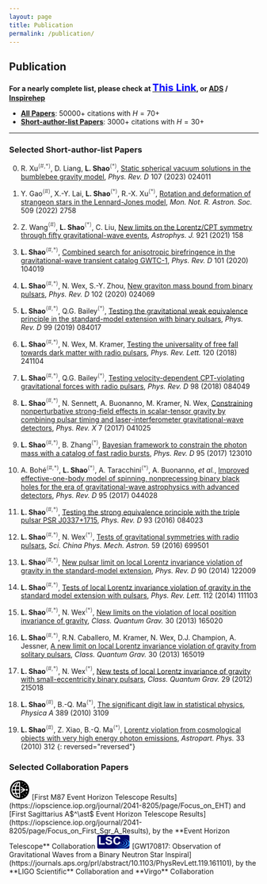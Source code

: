 ```yaml
---
layout: page
title: Publication
permalink: /publication/
---
```


<style>
table {
  font-family: arial, sans-serif;
  border-collapse: collapse;
  width: 100%;
}

td, th {
  border: 1px solid #dddddd;
  text-align: left;
  padding: 8px;
}

tr:nth-child(odd) {
  background-color: #dddddd;
}
</style>

<!-- <p></p>

### **Publication Metrics**

| <small> (last updated: December 2022) | **CITATION** | **$H$-FACTOR** | **LINK** |
| **All Papers** | 40,000+ | 69 | [Inspirehep](https://inspirehep.net/literature?sort=mostrecent&size=25&page=1&q=author%3ALi.Jing.Shao.1#with-citation-summary) |
| **Short-author-list Papers** | 3,000+ | 29 | [Inspirehep](https://inspirehep.net/literature?sort=mostrecent&size=25&page=1&q=author%3ALi.Jing.Shao.1%20AND%20not%20cn%3A%2A&ui-citation-summary=true) |

--- -->

<p></p>

## <b>Publication</b>

**For a nearly complete list, please check at [<big><big><font color="blue">This Link</font></big></big>](https://friendshao.github.io/docs/publist), or [ADS](https://ui.adsabs.harvard.edu/#/public-libraries/_Wy76FR4TQutMoiU0wKO_g) / [Inspirehep](https://inspirehep.net/literature?sort=mostrecent&size=25&page=1&q=author%3ALi.Jing.Shao.1#with-citation-summary)**

- [**All Papers**](https://inspirehep.net/literature?sort=mostrecent&size=25&page=1&q=author%3ALi.Jing.Shao.1#with-citation-summary): $50000+$ citations with $H=70+$ 
- [**Short-author-list Papers**](https://inspirehep.net/literature?sort=mostrecent&size=25&page=1&q=author%3ALi.Jing.Shao.1%20AND%20not%20cn%3A%2A&ui-citation-summary=true): $3000+$ citations with $H=30+$

---

<p></p>

### **Selected Short-author-list Papers**

0. R. Xu<font color="#5c5c5c"><sup>(#,$\ast$)</sup></font>, D. Liang, **L.
Shao**<font color="#5c5c5c"><sup>($\ast$)</sup></font>, [Static spherical vacuum
solutions in the bumblebee gravity model](https://arxiv.org/abs/2209.02209),
*Phys. Rev. D* 107 (2023) 024011
<span class="__dimensions_badge_embed__" data-doi="10.1103/PhysRevD.107.024011" data-style="small_rectangle"></span>

0. Y. Gao<font color="#5c5c5c"><sup>(#)</sup></font>, X.-Y. Lai, **L.
Shao**<font color="#5c5c5c"><sup>($\ast$)</sup></font>, R.-X. Xu<font
color="#5c5c5c"><sup>($\ast$)</sup></font>, [Rotation and deformation of
strangeon stars in the Lennard-Jones model](https://arxiv.org/abs/2109.13234),
*Mon. Not. R. Astron. Soc.* 509 (2022) 2758
<span class="__dimensions_badge_embed__" data-doi="10.1093/mnras/stab3181" data-style="small_rectangle"></span>

0. Z. Wang<font color="#5c5c5c"><sup>(#)</sup></font>, **L. Shao**<font
color="#5c5c5c"><sup>($\ast$)</sup></font>, C. Liu, [New limits on the
Lorentz/CPT symmetry through fifty gravitational-wave
events](https://arxiv.org/abs/2108.02974), *Astrophys. J.* 921 (2021) 158
<span class="__dimensions_badge_embed__" data-doi="10.3847/1538-4357/ac223c" data-style="small_rectangle"></span>

0. **L. Shao**<font color="#5c5c5c"><sup>(#,$\ast$)</sup></font>, [Combined
search for anisotropic birefringence in the gravitational-wave transient catalog
GWTC-1](https://arxiv.org/abs/2002.01185), *Phys. Rev. D* 101 (2020) 104019
<span class="__dimensions_badge_embed__" data-doi="10.1103/PhysRevD.101.104019" data-style="small_rectangle"></span>

0. **L. Shao**<font color="#5c5c5c"><sup>(#,$\ast$)</sup></font>, N. Wex, S.-Y.
Zhou, [New graviton mass bound from binary
pulsars](https://arxiv.org/abs/2007.04531), *Phys. Rev. D* 102 (2020) 024069
<span class="__dimensions_badge_embed__" data-doi="10.1103/PhysRevD.102.024069" data-style="small_rectangle"></span>

0. **L. Shao**<font color="#5c5c5c"><sup>(#,$\ast$)</sup></font>, Q.G.
Bailey<font color="#5c5c5c"><sup>($\ast$)</sup></font>, [Testing the
gravitational weak equivalence principle in the standard-model extension
with binary pulsars](https://arxiv.org/abs/1903.11760), *Phys. Rev. D* 99
(2019) 084017
<span class="__dimensions_badge_embed__" data-doi="10.1103/PhysRevD.99.084017" data-style="small_rectangle"></span>

0. **L. Shao**<font color="#5c5c5c"><sup>(#,$\ast$)</sup></font>, N. Wex,
M. Kramer, [Testing the universality of free fall towards dark matter with
radio pulsars](https://arxiv.org/abs/1805.08408), *Phys. Rev. Lett.* 120 (2018) 241104
<span class="__dimensions_badge_embed__" data-doi="10.1103/PhysRevLett.120.241104" data-style="small_rectangle"></span>

0. **L. Shao**<font color="#5c5c5c"><sup>(#,$\ast$)</sup></font>, Q.G.
Bailey<font color="#5c5c5c"><sup>($\ast$)</sup></font>, [Testing
velocity-dependent CPT-violating gravitational forces with radio
pulsars](https://arxiv.org/abs/1810.06332), *Phys. Rev. D* 98 (2018) 084049
<span class="__dimensions_badge_embed__" data-doi="10.1103/PhysRevD.98.084049" data-style="small_rectangle"></span>

0. **L. Shao**<font color="#5c5c5c"><sup>(#,$\ast$)</sup></font>, N.  Sennett,
A. Buonanno, M. Kramer, N. Wex, [Constraining nonperturbative strong-field
effects in scalar-tensor gravity by combining pulsar timing and
laser-interferometer gravitational-wave
detectors](https://arxiv.org/abs/1704.07561), *Phys. Rev. X* 7 (2017) 041025
<span class="__dimensions_badge_embed__" data-doi="10.1103/PhysRevX.7.041025" data-style="small_rectangle"></span>

0. **L. Shao**<font color="#5c5c5c"><sup>(#,$\ast$)</sup></font>, B.  Zhang<font
color="#5c5c5c"><sup>($\ast$)</sup></font>, [Bayesian framework to constrain the
photon mass with a catalog of fast radio
bursts](https://arxiv.org/abs/1705.01278), *Phys. Rev. D* 95 (2017) 123010
<span class="__dimensions_badge_embed__" data-doi="10.1103/PhysRevD.95.123010" data-style="small_rectangle"></span>

0. A. Bohé<font color="#5c5c5c"><sup>(#,$\ast$)</sup></font>, **L.  Shao**<font
color="#5c5c5c"><sup>($\ast$)</sup></font>, A. Taracchini<font
color="#5c5c5c"><sup>($\ast$)</sup></font>, A. Buonanno, *et al.*, [Improved
effective-one-body model of spinning, nonprecessing binary black holes for the
era of gravitational-wave astrophysics with advanced
detectors](https://arxiv.org/abs/1611.03703), *Phys. Rev. D* 95 (2017) 044028
<span class="__dimensions_badge_embed__" data-doi="10.1103/PhysRevD.95.044028" data-style="small_rectangle"></span>

0. **L. Shao**<font color="#5c5c5c"><sup>(#,$\ast$)</sup></font>, [Testing
the strong equivalence principle with the triple pulsar PSR
J0337+1715](https://arxiv.org/abs/1602.05725), *Phys. Rev. D* 93 (2016) 084023
<span class="__dimensions_badge_embed__" data-doi="10.1103/PhysRevD.93.084023" data-style="small_rectangle"></span>

0. **L. Shao**<font color="#5c5c5c"><sup>(#,$\ast$)</sup></font>, N.  Wex<font
color="#5c5c5c"><sup>($\ast$)</sup></font>, [Tests of gravitational symmetries
with radio pulsars](https://arxiv.org/abs/1604.03662), *Sci. China Phys. Mech.
Astron.* 59 (2016) 699501
<span class="__dimensions_badge_embed__" data-doi="10.1007/s11433-016-0087-6" data-style="small_rectangle"></span>

0. **L. Shao**<font color="#5c5c5c"><sup>(#,$\ast$)</sup></font>, [New pulsar
limit on local Lorentz invariance violation of gravity in the standard-model
extension](https://arxiv.org/abs/1412.2320), *Phys. Rev. D* 90 (2014) 122009
<span class="__dimensions_badge_embed__" data-doi="10.1103/PhysRevD.90.122009" data-style="small_rectangle"></span>

0. **L. Shao**<font color="#5c5c5c"><sup>(#,$\ast$)</sup></font>, [Tests of
local Lorentz invariance violation of gravity in the standard model extension
with pulsars](https://arxiv.org/abs/1402.6452), *Phys. Rev. Lett.* 112 (2014)
111103
<span class="__dimensions_badge_embed__" data-doi="10.1103/PhysRevLett.112.111103" data-style="small_rectangle"></span>

0. **L. Shao**<font color="#5c5c5c"><sup>(#,$\ast$)</sup></font>, N.  Wex<font
color="#5c5c5c"><sup>($\ast$)</sup></font>, [New limits on the violation of
local position invariance of gravity](https://arxiv.org/abs/1307.2637), *Class.
Quantum Grav.* 30 (2013) 165020
<span class="__dimensions_badge_embed__" data-doi="10.1088/0264-9381/30/16/165020" data-style="small_rectangle"></span>

0. **L. Shao**<font color="#5c5c5c"><sup>(#,$\ast$)</sup></font>, R.N.
Caballero, M. Kramer, N. Wex, D.J. Champion, A. Jessner, [A new limit on local
Lorentz invariance violation of gravity from solitary
pulsars](https://arxiv.org/abs/1307.2552), *Class. Quantum Grav.* 30 (2013)
165019
<span class="__dimensions_badge_embed__" data-doi="10.1088/0264-9381/30/16/165019" data-style="small_rectangle"></span>

0. **L. Shao**<font color="#5c5c5c"><sup>(#,$\ast$)</sup></font>, N.  Wex<font
color="#5c5c5c"><sup>($\ast$)</sup></font>, [New tests of local Lorentz
invariance of gravity with small-eccentricity binary
pulsars](https://arxiv.org/abs/1209.4503), *Class. Quantum Grav.* 29 (2012)
215018
<span class="__dimensions_badge_embed__" data-doi="10.1088/0264-9381/29/21/215018" data-style="small_rectangle"></span>

0. **L. Shao**<font color="#5c5c5c"><sup>(#)</sup></font>, B.-Q. Ma<font
color="#5c5c5c"><sup>($\ast$)</sup></font>, [The significant digit law in
statistical physics](https://arxiv.org/abs/1005.0660), *Physica A* 389 (2010) 3109
<span class="__dimensions_badge_embed__" data-doi="10.1016/j.physa.2010.04.021" data-style="small_rectangle"></span>

0. **L. Shao**<font color="#5c5c5c"><sup>(#)</sup></font>, Z. Xiao, B.-Q.
Ma<font color="#5c5c5c"><sup>($\ast$)</sup></font>, [Lorentz violation from
cosmological objects with very high energy photon
emissions](https://arxiv.org/abs/0911.2276), *Astropart. Phys.* 33 (2010) 312
<span class="__dimensions_badge_embed__" data-doi="10.1016/j.astropartphys.2010.03.003" data-style="small_rectangle"></span>
{: reversed="reversed"}


### **Selected Collaboration Papers**

<img src="EHT.png" alt="EHT" style="height:40px;">
[First M87 Event Horizon Telescope
Results](https://iopscience.iop.org/journal/2041-8205/page/Focus_on_EHT) and 
[First Sagittarius A$^\ast$ Event Horizon Telescope
Results](https://iopscience.iop.org/journal/2041-8205/page/Focus_on_First_Sgr_A_Results),
by the **Event Horizon Telescope** Collaboration
<span class="__dimensions_badge_embed__" data-doi="10.3847/2041-8213/ab0ec7" data-style="small_rectangle"></span>

<img src="LSC.png" alt="LSC" style="height:28px;">
[GW170817:
   Observation of Gravitational Waves from a Binary Neutron Star
Inspiral](https://journals.aps.org/prl/abstract/10.1103/PhysRevLett.119.161101),
by the **LIGO Scientific** Collaboration and **Virgo** Collaboration
<span class="__dimensions_badge_embed__" data-doi="10.1103/PhysRevLett.119.161101" data-style="small_rectangle"></span>




<script type="text/x-mathjax-config">
  MathJax.Hub.Config({
    tex2jax: {
      inlineMath: [ ['$','$'] ],
      processEscapes: true
    }
  });
</script>
<script type="text/javascript" src="https://cdn.mathjax.org/mathjax/latest/MathJax.js?config=TeX-AMS-MML_HTMLorMML">
</script>

<script async src="https://badge.dimensions.ai/badge.js" charset="utf-8"></script>


<!-- ### **Short-author-list Papers** <small><small>(incomplete)

- Liang D, **Shao L**, 2023, 
  <a href="https://doi.org/10.1088/1475-7516/2023/08/016" style="color: #00bfff;">JCAP</a>, 08, 016
- Gao Y, **Shao L**, Steinhoff J, 2023,
  <a href="https://doi.org/10.3847/1538-4357/ace776" style="color: #00bfff;">ApJ</a>, 954, 16
- Yuan M, Zhu W, Kramer M, Peng B, Lu J, Xu R, **Shao L**, Wang H-G, *et al*, 2023,
  <a href="https://doi.org/10.3847/1538-4357/accb9a" style="color: #00bfff;">ApJ</a>, 949, 115 
- Xu R, Liang D, **Shao L**, 2023,
  <a href="https://doi.org/10.3847/1538-4357/acbdfb" style="color: #00bfff;">ApJ</a>, 945, 148 
- Zhu J-P, Wu S, Yang Y-P, Liu C, Zhang B, Song H-R, Gao H, Cao Z, Yu Y-W, Kang Y, **Shao L**, 2023, 
  <a href="https://doi.org/10.3847/1538-4357/aca527" style="color: #00bfff;">ApJ</a>, 942, 88 
- Gao Y, **Shao L**, Desvignes G, Jones D I, Kramer M, Yim G, 2023,
  <a href="https://doi.org/10.1093/mnras/stac3546" style="color: #00bfff;">MNRAS</a>, 519, 1080
- Abbate F, Noutsos A, Desvignes G, Wharton R, Torne P, Kramer M, Eatough R P, Karuppusamy R, Liu K, **Shao L**, Wongphecauxson J, 2023,
  <a href="https://doi.org/10.1093/mnras/stad2047" style="color: #00bfff;">MNRAS</a>, 524, 2966
- Mai Z-F, Xu R, Liang D, **Shao L**, 2023, 
  <a href="https://doi.org/10.1103/PhysRevD.108.024004" style="color: #00bfff;">Phys. Rev. D</a>, 108, 024004
- Haegel L, O'Neal-Ault K, Bailey Q G, Tasson J, Bloom M, **Shao L**, 2023, 
  <a href="https://doi.org/10.1103/PhysRevD.107.064031" style="color: #00bfff;">Phys. Rev. D</a>, 107, 064031
- Xu R, Liang D, **Shao L**, 2023, 
  <a href="https://doi.org/10.1103/PhysRevD.107.024011" style="color: #00bfff;">Phys. Rev. D</a>, 107, 024011
- Liang D, Xu R, Mai Z-F, **Shao L**, 2023, 
  <a href="https://doi.org/10.1103/PhysRevD.107.044053" style="color: #00bfff;">Phys. Rev. D</a>, 107, 044053
- Bayle J-B, Bonga B, Caprini C, Doneva D, Muratore M, Petiteau A, Rossi E, **Shao L**, 2022,
  <a href="https://doi.org/10.1038/s41550-022-01847-0" style="color: #00bfff;">Nat. Astron.</a>, 6, 1334
- **Shao L**, Yagi K, 2022,
  <a href="https://doi.org/10.1016/j.scib.2022.09.018" style="color: #00bfff;">Sci. Bull.</a>, 67, 1946
- Dong Y, **Shao L**, Hu Z, Miao X, Wang Z, 2022, 
  <a href="https://doi.org/10.1088/1475-7516/2022/11/051" style="color: #00bfff;">JCAP</a>, 11, 051
- Liu C, Kang Y, **Shao L**, 2022,
  <a href="https://doi.org/10.3847/1538-4357/ac7a39" style="color: #00bfff;">ApJ</a>, 934, 84
- Liu C, **Shao L**, 2022,
  <a href="https://doi.org/10.3847/1538-4357/ac3cbf" style="color: #00bfff;">ApJ</a>, 926, 158
- Wang Z, Liu C, Zhao J, **Shao L**, 2022,
  <a href="https://doi.org/10.3847/1538-4357/ac6b99" style="color: #00bfff;">ApJ</a>, 932, 102
- Kang Y, Liu C, **Shao L**, 2022,
  <a href="https://doi.org/10.1093/mnras/stac1738" style="color: #00bfff;">MNRAS</a>, 515, 739
- Gao Y, Lai X-Y, **Shao L**, Xu R-X, 2022,
  <a href="https://doi.org/10.1093/mnras/stab3181" style="color: #00bfff;">MNRAS</a>, 509, 2758
- Li H-B, Gao Y, **Shao L**, Xu R-X, 2022,
  <a href="https://doi.org/10.1093/mnras/stac2622" style="color: #00bfff;">MNRAS</a>, 516, 6172
- Liang D, Xu R, Lu X, **Shao L**, 2022,
  <a href="https://doi.org/10.1103/PhysRevD.106.124019" style="color: #00bfff;">Phys. Rev. D</a>, 106, 124019
- Wang Z, **Shao L**, 2022,
  <a href="https://doi.org/10.1103/PhysRevD.106.103504" style="color: #00bfff;">Phys. Rev. D</a>, 106, 103504
- Wang Y-F, Brown S M, **Shao L**, Zhao W, 2022,
  <a href="https://doi.org/10.1103/PhysRevD.106.084005" style="color: #00bfff;">Phys. Rev. D</a>, 106, 084005
- Akbarieh A R, Kazempour S, **Shao L**, 2022,
  <a href="https://doi.org/10.1103/PhysRevD.105.023501" style="color: #00bfff;">Phys. Rev. D</a>, 105, 023501
- Xu R, Gao Y, **Shao L**, 2022,
  <a href="https://doi.org/10.1103/PhysRevD.105.024003" style="color: #00bfff;">Phys. Rev. D</a>, 105, 024003
- Kazempour S, Akbarieh A R, Motavalli H, **Shao L**, 2022,
  <a href="https://doi.org/10.1103/PhysRevD.106.023508" style="color: #00bfff;">Phys. Rev. D</a>, 106, 023508
- Wang Z, Zhao J, An Z, **Shao L**, Cao Z, 2022,
  <a href="https://doi.org/10.1016/j.physletb.2022.137416" style="color: #00bfff;">Phys. Lett. B</a>, 834, 137416
- Zhao J, Freire P C C, Kramer M, **Shao L**, Wex N, 2022,
  <a href="https://doi.org/10.1088/1361-6382/ac69a3" style="color: #00bfff;">Class. Quantum Grav.</a>, 39, 11LT01
- Liu M, Liu C, Hu Y-M, **Shao L**, Kang Y, 2022,
  <a href="https://doi.org/10.1016/j.dark.2022.101136" style="color: #00bfff;">Phys. Dark Univ.</a>, 38, 101136
- **Shao L**, 2021,
  <a href="https://physics.aps.org/articles/v14/173" style="color: #00bfff;">Physics</a>, 14, 173
- Allahyari A, **Shao L**, 2021,
  <a href="https://doi.org/10.1088/1475-7516/2021/10/003" style="color: #00bfff;">JCAP</a>, 10, 003
- Kang Y, Liu C, **Shao L**, 2021,
  <a href="https://doi.org/10.3847/1538-3881/ac23d8" style="color: #00bfff;">AJ</a>, 162, 247
- Wang Z, **Shao L**, Liu C, 2021,
  <a href="https://doi.org/10.3847/1538-4357/ac223c" style="color: #00bfff;">ApJ</a>, 921, 158
- Miao X, Xu H, **Shao L**, Liu C, Ma B-Q, 2021,
  <a href="https://doi.org/10.3847/1538-4357/ac1d48" style="color: #00bfff;">ApJ</a>, 921, 114
- Zhang F, Chen X, **Shao L**, Inayoshi K, 2021,
  <a href="https://doi.org/10.3847/1538-4357/ac2c07" style="color: #00bfff;">ApJ</a>, 923, 139
- Guo M, Zhao J, **Shao L**, 2021,
  <a href="https://doi.org/10.1103/PhysRevD.104.104065" style="color: #00bfff;">Phys. Rev. D</a>, 104, 104065
- Hu Z, Gao Y, Xu R, **Shao L**, 2021,
  <a href="https://doi.org/10.1103/PhysRevD.104.104014" style="color: #00bfff;">Phys. Rev. D</a>, 104, 104014
- Aslmarand S M, Akbarieh A R, Izadi Y, Kazempour S, **Shao L**, 2021,
  <a href="https://doi.org/10.1103/PhysRevD.104.083543" style="color: #00bfff;">Phys. Rev. D</a>, 104, 083543
- Zhao J, **Shao L**, Gao Y, Liu C, Cao Z, Ma B-Q, 2021,
  <a href="https://doi.org/10.1103/PhysRevD.104.084008" style="color: #00bfff;">Phys. Rev. D</a>, 104, 084008
- Li S-L, **Shao L**, Wu P, Yu H, 2021,
  <a href="https://doi.org/10.1103/PhysRevD.104.043510" style="color: #00bfff;">Phys. Rev. D</a>, 104, 043510
- Wang Z, **Shao L**, 2021,
  <a href="https://doi.org/10.1103/PhysRevD.103.116021" style="color: #00bfff;">Phys. Rev. D</a>, 103, 116021
- Akbarieh A R, Kazempour S, **Shao L**, 2021,
  <a href="https://doi.org/10.1103/PhysRevD.103.123518" style="color: #00bfff;">Phys. Rev. D</a>, 103, 123518
- Xu R, Gao Y, **Shao L**, 2021,
  <a href="https://doi.org/10.1103/PhysRevD.103.084028" style="color: #00bfff;">Phys. Rev. D</a>, 103, 084028
- Xia H, **Shao L**, Zhao J, Cao Z, 2021,
  <a href="https://doi.org/10.1103/PhysRevD.103.024040" style="color: #00bfff;">Phys. Rev. D</a>, 103, 024040
- Wang H, Miao X, **Shao L**, 2021,
  <a href="https://doi.org/10.1016/j.physletb.2021.136596" style="color: #00bfff;">Phys. Lett. B</a>, 820, 136596
- Wang Z, **Shao L**, Li L-X, 2020,
  <a href="https://doi.org/10.1088/1475-7516/2020/07/038" style="color: #00bfff;">JCAP</a>, 07, 038
- Miao X, Zhao J, **Shao L**, Wex N, Kramer M, Ma B-Q, 2020,
  <a href="https://doi.org/10.3847/1538-4357/ab9dfe" style="color: #00bfff;">ApJ</a>, 898, 69
- Liu K, Guillemot L, Istrate A G, **Shao L**, Tauris T M, Wex N, *et al*, 2020,
  <a href="https://doi.org/10.1093/mnras/staa2993" style="color: #00bfff;">MNRAS</a>, 499, 2276
- Gao Y, **Shao L**, Xu R, Sun L, Liu C, Xu R-X, 2020,
  <a href="https://doi.org/10.1093/mnras/staa2476" style="color: #00bfff;">MNRAS</a>, 498, 1826
- Liu C, **Shao L**, Zhao J, Gao Y, 2020,
  <a href="https://doi.org/10.1093/mnras/staa1512" style="color: #00bfff;">MNRAS</a>, 496, 182
- Wang K, Xi S-Q, **Shao L**, Liu R-Y, Li Z, Zhang Z-K, 2020,
  <a href="https://doi.org/10.1103/PhysRevD.102.063027" style="color: #00bfff;">Phys. Rev. D</a>, 102, 063027
- Xu R, Gao Y, **Shao L**, 2020,
  <a href="https://doi.org/10.1103/PhysRevD.102.064057" style="color: #00bfff;">Phys. Rev. D</a>, 102, 064057
- **Shao L**, Wex N, Zhou S-Y, 2020,
  <a href="https://doi.org/10.1103/PhysRevD.102.024069" style="color: #00bfff;">Phys. Rev. D</a>, 102, 024069
- **Shao L**, 2020,
  <a href="https://doi.org/10.1103/PhysRevD.101.104019" style="color: #00bfff;">Phys. Rev. D</a>, 101, 104019
- Liu X, Cao Z, **Shao L**, 2020,
  <a href="https://doi.org/10.1103/PhysRevD.101.044049" style="color: #00bfff;">Phys. Rev. D</a>, 101, 044049
- Xu R, Zhao J, **Shao L**, 2020,
  <a href="https://doi.org/10.1016/j.physletb.2020.135283" style="color: #00bfff;">Phys. Lett. B</a>, 803, 135283
- Weltman A, Bull P, Camera S, Kelley K, Padmanabhan H, Pritchard J, Raccanelli A, Riemer-Sørensen S, **Shao L**, *et al*, 2020,
  <a href="https://doi.org/10.1017/pasa.2019.42" style="color: #00bfff;">PASA</a>, 37, e002
- Xiao Z, **Shao L**, 2020,
  <a href="https://doi.org/10.1088/1361-6471/ab8c30" style="color: #00bfff;">J. Phys. G</a>, 47, 085002
- Zhang F, **Shao L**, Zhu W, 2019,
  <a href="https://doi.org/10.3847/1538-4357/ab1b28" style="color: #00bfff;">ApJ</a>, 877, 87
- Sun B, Cao Z, **Shao L**, 2019,
  <a href="https://doi.org/10.1103/PhysRevD.100.084030" style="color: #00bfff;">Phys. Rev. D</a>, 100, 084030
- Zhao J, **Shao L**, Cao Z, Ma B-Q, 2019,
  <a href="https://doi.org/10.1103/PhysRevD.100.064034" style="color: #00bfff;">Phys. Rev. D</a>, 100, 064034
- Caputo A, Sberna L, Frias M, Blas D, Pani P, **Shao L**, Yan W, 2019,
  <a href="https://doi.org/10.1103/PhysRevD.100.063515" style="color: #00bfff;">Phys. Rev. D</a>, 100, 063515
- Miao X, **Shao L**, Ma B-Q, 2019,
  <a href="https://doi.org/10.1103/PhysRevD.99.123015" style="color: #00bfff;">Phys. Rev. D</a>, 99, 123015
- **Shao L**, Bailey Q G, 2019, 
  <a href="https://doi.org/10.1103/PhysRevD.99.084017" style="color: #00bfff;">Phys. Rev. D</a>, 99, 084017
- Gong B P, Li Y P, Yuan J P, Tian J, Zhang Y Y, Li D, Jiang B, Li X D, Wang H G, Zou Y C, **Shao L**, 2018,
  <a href="https://doi.org/10.3847/1538-4357/aaac34" style="color: #00bfff;">ApJ</a>, 855, 35
- Wu Y W, Torricelli-Ciamponi G, Massi M, Reid R J, Zhang B, **Shao L**, Zheng X W, 2018,
  <a href="https://doi.org/10.1093/mnras/stx3003" style="color: #00bfff;">MNRAS</a>, 474, 4245
- **Shao L**, Wex N, Kramer M, 2018,
  <a href="https://doi.org/10.1103/PhysRevLett.120.241104" style="color: #00bfff;">Phys. Rev. Lett.</a>, 120, 241104
- **Shao L**, Bailey Q G, 2018,
  <a href="https://doi.org/10.1103/PhysRevD.98.084049" style="color: #00bfff;">Phys. Rev. D</a>, 98, 084049
- **Shao L**, Sennett N, Buonanno A, Kramer M, Wex N, 2017,
  <a href="https://doi.org/10.1103/PhysRevX.7.041025" style="color: #00bfff;">Phys. Rev. X</a>, 7, 041025
- **Shao L**, Zhang B, 2017,
  <a href="https://doi.org/10.1103/PhysRevD.95.123010" style="color: #00bfff;">Phys. Rev. D</a>, 95, 123010
- Sennett N, **Shao L**, Steinhoff J, 2017,
  <a href="https://doi.org/10.1103/PhysRevD.96.084019" style="color: #00bfff;">Phys. Rev. D</a>, 96, 084019
- Bohé A, **Shao L**, Taracchini A, Buonanno A, *et al*, 2017,
  <a href="https://doi.org/10.1103/PhysRevD.95.044028" style="color: #00bfff;">Phys. Rev. D</a>, 95, 044028
- **Shao L**, 2017,
  <a href="https://doi.org/10.1088/1361-6382/aa8124" style="color: #00bfff;">Class. Quantum Grav.</a>, 34, 175011
- **Shao L**, 2016,
  <a href="https://doi.org/10.1103/PhysRevD.93.084023" style="color: #00bfff;">Phys. Rev. D</a>, 93, 084023
- **Shao L**, Stairs I H, *et al*, 2015,
  <a href="https://doi.org/10.22323/1.215.0042" style="color: #00bfff;">PoS</a>, AASKA14, 042
- **Shao L**, 2014,
  <a href="https://doi.org/10.1103/PhysRevLett.112.111103" style="color: #00bfff;">Phys. Rev. Lett.</a>, 112, 111103
- **Shao L**, 2014,
  <a href="https://doi.org/10.1103/PhysRevD.90.122009" style="color: #00bfff;">Phys. Rev. D</a>, 90, 122009
- **Shao L**, Wex N, 2013,
  <a href="https://doi.org/10.1088/0264-9381/30/16/165020" style="color: #00bfff;">Class. Quantum Grav.</a>, 30, 165020
- **Shao L**, Caballero R N, Kramer M, Wex N, Champion D J, Jessner A, 2013,
  <a href="https://doi.org/10.1088/0264-9381/30/16/165019" style="color: #00bfff;">Class. Quantum Grav.</a>, 30, 165019
- **Shao L**, Wex N, 2012,
  <a href="https://doi.org/10.1088/0264-9381/29/21/215018" style="color: #00bfff;">Class. Quantum Grav.</a>, 29, 215018
- **Shao L**, Ma B-Q, 2011,
  <a href="https://doi.org/10.1103/PhysRevD.83.127702" style="color: #00bfff;">Phys. Rev. D</a>, 83, 127702
- Zhang X, **Shao L**, Ma B-Q, 2011,
  <a href="https://doi.org/10.1016/j.astropartphys.2011.03.001" style="color: #00bfff;">Astropart. Phys.</a>, 34, 840
- **Shao L**, Ma B-Q, 2010,
  <a href="https://doi.org/10.1103/PhysRevE.82.041110" style="color: #00bfff;">Phys. Rev. E</a>, 82, 041110
- **Shao L**, Ma B-Q, 2010,
  <a href="https://doi.org/10.1016/j.physletb.2010.02.049" style="color: #00bfff;">Phys. Lett. B</a>, 686, 136
- Xiao Z, **Shao L**, Ma B-Q, 2010,
  <a href="https://doi.org/10.1140/epjc/s10052-010-1502-4" style="color: #00bfff;">Eur. Phys. J. C</a>, 70, 1153
- **Shao L**, Xiao Z, Ma B-Q, 2010,
  <a href="https://doi.org/10.1016/j.astropartphys.2010.03.003" style="color: #00bfff;">Astropart. Phys.</a>, 33, 312
- **Shao L**, Ma B-Q, 2010,
  <a href="https://doi.org/10.1016/j.astropartphys.2010.02.003" style="color: #00bfff;">Astropart. Phys.</a>, 33, 255
- Zhang Y, **Shao L**, Ma B-Q, 2009,
  <a href="https://doi.org/10.1016/j.physletb.2008.11.033" style="color: #00bfff;">Phys. Lett. B</a>, 671, 30
- Zhang Y, **Shao L**, Ma B-Q, 2009,
  <a href="https://doi.org/10.1016/j.nuclphysa.2009.07.006" style="color: #00bfff;">Nucl. Phys. A</a>, 828, 390 -->




<!-- ### **Selected First-author/Corresponding-author Papers**

0. R. Xu, D. Liang, **L.  Shao**, [Static spherical vacuum solutions in the
bumblebee gravity model](https://arxiv.org/abs/2209.02209), *Phys. Rev. D* 107
(2023) 024011

0. Y. Gao, **L.  Shao**, G. Desvignes, D.I. Jones, M. Kramer, G. Yim,
[Precession of magnetars: dynamical evolutions and modulations on polarized
electromagnetic waves](https://arxiv.org/abs/2211.17087), *Mon. Not.  R. Astron.
Soc.* 519 (2023) 1080

0. **L. Shao**, K. Yagi, [Neutron stars as extreme laboratories for gravity
tests](https://arxiv.org/abs/2209.03351), *Sci. Bull.* 67 (2022) 1946
- <small>Featured by Science Bulletin:
    [link](https://mp.weixin.qq.com/s/XzI8A_mOEGkHQIt-KPXn5A)
    <img src="SB.png" alt="scibull" style="height:20px;">

0. D. Liang, R. Xu, X. Lu, **L. Shao**, [Polarizations of gravitational waves in
the bumblebee gravity model](http://arxiv.org/abs/2207.14423), *Phys. Rev. D* 106 (2022) 124019

0. J. Zhao, P.C.C. Freire, M.  Kramer, **L. Shao**, N. Wex, [Closing a
spontaneous-scalarization window with binary
pulsars](https://arxiv.org/abs/2201.03771), *Class. Quantum Grav.* 39 (2022)
11LT01

0. C. Liu, **L. Shao**, [Neutron star$-$neutron star and neutron star$-$black
hole mergers: multiband observations and early
warnings](https://arxiv.org/abs/2108.08490), *Astrophys. J.* 926 (2022) 158

0. Y. Gao, X.-Y. Lai, **L.  Shao**, R.-X. Xu, [Rotation and deformation of
strangeon stars in the Lennard-Jones model](https://arxiv.org/abs/2109.13234),
*Mon. Not. R. Astron. Soc.* 509 (2022) 2758

0. **L. Shao**, [General relativity withstands double pulsar's
scrutiny](https://physics.aps.org/articles/v14/173), *Physics* 14 (2021) 173

0. Y. Kang, C. Liu, **L. Shao**, [Prospects for detecting exoplanets around
double white dwarfs with LISA and Taiji](https://arxiv.org/abs/2108.01357),
*Astron.  J.* 162 (2021) 247
  - <small>Featured by Kavli Institute for Astronomy and Astrophysics, Peking University:
    [link](http://kiaa.pku.edu.cn/info/1031/7776.htm) 
  <img src="pku.png" alt="PKU" style="height:30px;">

0. Z. Wang, **L. Shao**, C. Liu, [New limits on the Lorentz/CPT symmetry through
fifty gravitational-wave events](https://arxiv.org/abs/2108.02974), *Astrophys.
J.* 921 (2021) 158
  - <small>Featured by School of Physics, Peking University:
    [link](https://mp.weixin.qq.com/s/Cp2NcWvC7Ldi4jbZxLzIsw) 
  <img src="pku.png" alt="PKU" style="height:30px;">

0. X. Miao, H. Xu,  **L.  Shao**, C. Liu, B.-Q. Ma,
  [Stringent tests of gravity with highly relativistic binary pulsars in the era
  of LISA and SKA](https://arxiv.org/abs/2107.05812), *Astrophys. J.* 921 (2021)
  114

0. **L. Shao**, [Combined search for anisotropic birefringence in the
gravitational-wave transient catalog
GWTC-1](https://arxiv.org/abs/2002.01185),
*Phys. Rev. D* 101 (2020) 104019

0. X. Miao, J. Zhao, **L. Shao**, N. Wex, *et al.*, [Tests of conservation
laws in post-Newtonian gravity with binary
pulsars](https://arxiv.org/abs/2006.09652), *Astrophys. J.* 898
(2020) 69

0. **L. Shao**, N. Wex, S.-Y. Zhou, 
  [New graviton mass bound from binary
  pulsars](https://arxiv.org/abs/2007.04531), *Phys. Rev. D* 102 (2020) 024069

0. **L. Shao**, Q.G. Bailey, [Testing the gravitational weak equivalence
principle in the standard-model extension with binary
pulsars](https://arxiv.org/abs/1903.11760), *Phys. Rev. D* 99 (2019)
084017

0. **L. Shao**, Q.G. Bailey, [Testing velocity-dependent CPT-violating
gravitational forces with radio pulsars](https://arxiv.org/abs/1810.06332),
*Phys. Rev. D* 98 (2018) 084049

0. **L. Shao**, N. Wex, M. Kramer,
   [Testing the universality of free fall towards dark matter with radio
   pulsars](https://arxiv.org/abs/1805.08408),
   *Phys. Rev. Lett.* 120 (2018) 241104
  - <small>Featured by PRL editors as an "Editors' Suggestion" [[certificate]](LQ16789.pdf)
  <img src="suggestion_PRL.jpg" alt="PRL" style="width:30px;height:30px;"> 
  - <small>Featured by
    the Max Planck Institute for Radio Astronomy: 
[English](https://www.mpifr-bonn.mpg.de/pressreleases/2018/8) /
[German](https://www.mpifr-bonn.mpg.de/pressemeldungen/2018/8)
  <img src="mpifr.png" alt="PRL" style="width:32px;height:32px;"> 

0. **L. Shao**, B.  Zhang, [Bayesian framework to constrain the photon mass
with a catalog of fast radio bursts](https://arxiv.org/abs/1705.01278),
*Phys. Rev. D* 95 (2017) 123010

0. **L. Shao**, N. Sennett, A. Buonanno, M. Kramer, N. Wex,
    [Constraining nonperturbative strong-field effects in scalar-tensor gravity
    by combining pulsar timing and laser-interferometer gravitational-wave
    detectors](http://arxiv.org/abs/1704.07561), 
    *Phys. Rev. X* 7 (2017) 041025
  - <small>Featured by the Max Planck Institute for Gravitational Physics
    (Albert Einstein
    Institute): [English](http://www.aei.mpg.de/2147555/stronger-tests-of-einstein-s-relativity)
    <img src="aei.png" alt="aei" style="height:35px;"> 

0. A. Bohé, **L. Shao**, A. Taracchini, A. Buonanno, *et al.*, 
    [Improved effective-one-body model of spinning, nonprecessing binary black
    holes for the era of gravitational-wave astrophysics with advanced
    detectors](http://arxiv.org/abs/1611.03703), 
   *Phys. Rev. D* 95 (2017) 044028
  - <small>Implemented as the "SEOBNRv4" waveform model in LIGO Algorithm Library
  <img src="LIGO.jpg" alt="LIGO" style="height:28px;">

0. **L. Shao**, 
    [Testing the strong equivalence principle with the triple pulsar PSR
    J0337+1715](http://arxiv.org/abs/1602.05725), 
    *Phys. Rev. D* 93 (2016) 084023 
  - <small>Featured by PRD editors as an "Editors' Suggestion"
  <img src="suggestion_PRD.png" alt="PRD" style="width:30px;height:30px;">

0. **L. Shao**, N.  Wex, [Tests of gravitational symmetries with radio
pulsars](https://arxiv.org/abs/1604.03662),
*Sci. China Phys. Mech. Astron.* 59 (2016) 699501

0. **L. Shao**, I.H.  Stairs, *et al.*, [Testing gravity with pulsars in the
SKA era](https://arxiv.org/abs/1501.00058),
*PoS* (AASKA14) 042
  - <small>Chapter in SKA white paper "Advancing Astrophysics with the Square
  Kilometre Array"

0. **L. Shao**, [New pulsar limit on local Lorentz invariance violation of
gravity in the standard-model extension](https://arxiv.org/abs/1412.2320),
*Phys. Rev. D* 90 (2014) 122009

0. **L. Shao**,
    [Tests of local Lorentz invariance violation of gravity in the standard
    model extension](http://arxiv.org/abs/1402.6452), 
    *Phys. Rev. Lett.* 112 (2014) 111103 
  - <small>Featured by School of Physics, Peking University:
    [English](http://www.phy.pku.edu.cn/english/news/140304.xml) / 
    [Chinese](http://www.phy.pku.edu.cn/research/projects/140304.xml)
  <img src="pku.png" alt="PKU" style="height:30px;">

0. **L. Shao**, R.N. Caballero, M. Kramer, *et al.*,
    [A new limit on local Lorentz invariance violation of gravity from solitary
    pulsars](http://arxiv.org/abs/1307.2552),
    *Class. Quantum Grav.* 30 (2013) 165019 
  - <small>Highlighted by Classical and Quantum Gravity [[certificate]](IOP_sck+13.pdf)
  <img src="iop.gif" alt="IOP" style="height:38px;">

0. **L. Shao**, N. Wex, 
    [New limits on the violation of local position invariance of
    gravity](http://arxiv.org/abs/1307.2637),
    *Class. Quantum Grav.* 30 (2013) 165020
  - <small>Highlighted by Classical and Quantum Gravity [[certificate]](IOP_sw13.pdf)
  <img src="iop.gif" alt="IOP" style="height:38px;">

0. **L. Shao**, N. Wex,
    [New tests of local Lorentz invariance of gravity with small-eccentricity
    binary pulsars](http://arxiv.org/abs/1209.4503),
    *Class. Quantum Grav.* 29 (2012) 215018
  - <small>Highlighted by Classical and Quantum Gravity [[certificate]](IOP_sw12.pdf)
  <img src="iop.gif" alt="IOP" style="height:38px;">

0. **L. Shao**, Z. Xiao, B.-Q.  Ma, 
  [Lorentz violation from cosmological objects with very high energy photon
  emissions](https://arxiv.org/abs/0911.2276),
  *Astropart. Phys.* 33 (2010) 312

0. **L. Shao**, B.-Q. Ma,
    [The significant digit law in statistical
    physics](http://arxiv.org/abs/1005.0660),
    *Physica A* 389 (2010) 3109
  - <small>Invited to Wolfram Demonstrations
    Project: [link](http://demonstrations.wolfram.com/BenfordsLawInStatisticalPhysics/)
  <img src="mathematica.png" alt="Math" style="height:30px;">
{: reversed="reversed"} -->